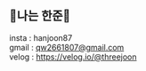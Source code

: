 ## 🥕나는 한준🥕
insta : hanjoon87<br />
gmail : qw2661807@gmail.com<br />
velog : https://velog.io/@threejoon

